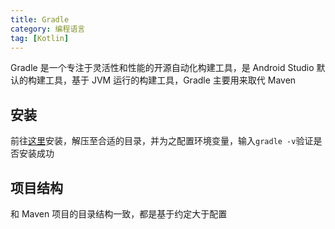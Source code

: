 ```yaml
---
title: Gradle
category: 编程语言
tag: [Kotlin]
---
```


Gradle 是一个专注于灵活性和性能的开源自动化构建工具，是 Android Studio 默认的构建工具，基于 JVM 运行的构建工具，Gradle 主要用来取代 Maven

## 安装

前往[这里](https://gradle.org/releases/)安装，解压至合适的目录，并为之配置环境变量，输入`gradle -v`验证是否安装成功

## 项目结构

和 Maven 项目的目录结构一致，都是基于约定大于配置
